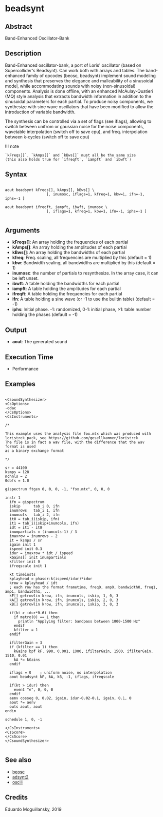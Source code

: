 # beadsynt

## Abstract

Band-Enhanced Oscillator-Bank


## Description

Band-Enhanced oscillator-bank, a port of Loris' oscillator (based on
Supercollider's Beadsynt). Can work both with arrays and tables. The
band-enhanced family of opcodes (beosc, beadsynt) implement sound
modeling and synthesis that preserves the elegance and malleability of
a sinusoidal model, while accommodating sounds with noisy
(non-sinusoidal) components. Analysis is done offline, with an
enhanced McAulay-Quatieri (MQ) style analysis that extracts bandwidth
information in addition to the sinusoidal parameters for each
partial. To produce noisy components, we synthesize with sine wave
oscillators that have been modified to allow the introduction of
variable bandwidth.

The synthesis can be controlled via a set of flags (see iflags),
allowing to switch between unifrom or gaussian noise for the noise
components, wavetable interpolation (switch off to save cpu), and
freq. interpolation between k-cycles (switch off to save cpu)

!!! note

    `kFreqs[]`, `kAmps[]` and `kBws[]` must all be the same size 
    (this also holds true for `ifreqft`, `iampft` and `ibwft`) 


## Syntax


```csound

aout beadsynt kFreqs[], kAmps[], kBws[] \
                   [, inumosc, iflags=1, kfreq=1, kbw=1, ifn=-1, iphs=-1 ]
                   
aout beadsynt ifreqft, iampft, ibwft, inumosc \
                   [, iflags=1, kfreq=1, kbw=1, ifn=-1, iphs=-1 ]


```
    
## Arguments

* **kFreqs[]**: An array holding the frequencies of each partial 
* **kAmps[]**: An array holding the amplitudes of each partial 
* **kBws[]**: An array holding the bandwidths of each partial 
* **kfreq**: Freq. scaling, all frequencies are multiplied by this (default = 1) 
* **kbw**: Bandwidth scaling, all bandwidths are multiplied by this (default = 1)
* **inumosc**: the number of partials to resynthesize. In the array case, it can be left unset.
* **ibwft**: A table holding the bandwidths for each partial
* **iampft**: A table holding the amplitudes for each partial
* **ifreqft**: A table holding the frequencies for each partial
* **ifn**: A table holding a sine wave (or -1 to use the builtin table) (default = -1)
* **iphs**: Initial phase. -1: randomized, 0-1: initial phase, >1: table number holding the phases (default = -1)

## Output

* **aout**: The generated sound


## Execution Time

* Performance

## Examples


```csound

<CsoundSynthesizer>
<CsOptions>
-odac
</CsOptions>
<CsInstruments>

/*

This example uses the analysis file fox.mtx which was produced with 
loristrck_pack, see https://github.com/gesellkammer/loristrck
The file is in fact a wav file, with the difference that the wav format is used 
as a binary exchange format

*/

sr = 44100
ksmps = 128
nchnls = 2
0dbfs = 1.0

gispectrum ftgen 0, 0, 0, -1, "fox.mtx", 0, 0, 0

instr 1
  ifn = gispectrum
  iskip      tab_i 0, ifn
  inumrows   tab_i 1, ifn
  inumcols   tab_i 2, ifn
  it0 = tab_i(iskip, ifn)
  it1 = tab_i(iskip+inumcols, ifn)
  idt = it1 - it0
  inumpartials = (inumcols-1) / 3 
  imaxrow = inumrows - 2
  it = ksmps / sr
  igain init 1
  ispeed init 0.3
  idur = imaxrow * idt / ispeed
  kGains[] init inumpartials
  kfilter init 0
  ifreqscale init 1
  
  kt timeinsts
  kplayhead = phasor:k(ispeed/idur)*idur
  krow = kplayhead / idt
  ; each row has the format frametime, freq0, amp0, bandwidth0, freq1, amp1, bandwidth1, ...
  kF[] getrowlin krow, ifn, inumcols, iskip, 1, 0, 3
  kA[] getrowlin krow, ifn, inumcols, iskip, 2, 0, 3
  kB[] getrowlin krow, ifn, inumcols, iskip, 3, 0, 3

  if(kt > idur*0.6) then
    if metro(0) == 1 then
      println "Applying filter: bandpass between 1000-1500 Hz"
    endif
    kfilter = 1
  endif
  
  ifilterGain = 3    
  if (kfilter == 1) then
    kGains bpf kF, 990, 0.001, 1000, ifilterGain, 1500, ifilterGain, 1510, 0.01
    kA *= kGains
  endif 
   
  iflags = 0    ; uniform noise, no interpolation
  aout beadsynt kF, kA, kB, -1, iflags, ifreqscale
   
  if(kt > idur) then
    event "e", 0, 0, 0
  endif
  aenv cosseg 0, 0.02, igain, idur-0.02-0.1, igain, 0.1, 0
  aout *= aenv
  outs aout, aout
endin

schedule 1, 0, -1

</CsInstruments>
<CsScore>
</CsScore>
</CsoundSynthesizer>


```


## See also

* [beosc](beosc.md)
* [adsynt2](http://www.csound.com/docs/manual/adsynt2.html)
* [oscili](http://www.csound.com/docs/manual/oscili.html)

## Credits

Eduardo Moguillansky, 2019
